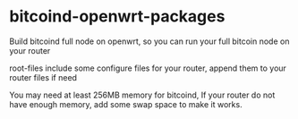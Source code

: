 bitcoind-openwrt-packages
=========================

Build bitcoind full node on openwrt, so you can run your full bitcoin node on your router

root-files include some configure files for your router, append them to your router files if need

You may need at least 256MB memory for bitcoind, If your router do not have enough memory, add some swap space to make it works.
